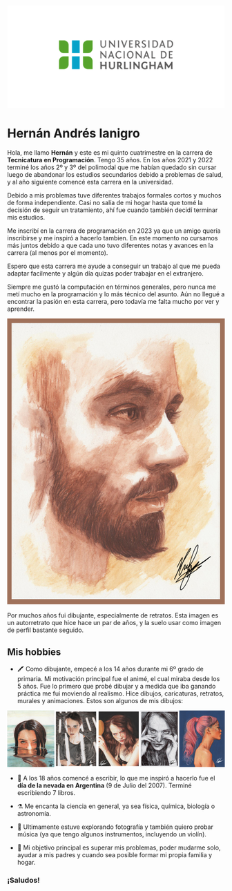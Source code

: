 ![logo UNAHUR](./assets/UNAHUR.png)

# Hernán Andrés Ianigro

Hola, me llamo **Hernán** y este es mi quinto cuatrimestre en la carrera de **Tecnicatura en Programación**.
Tengo 35 años.
En los años 2021 y 2022 terminé los años 2º y 3º del polimodal que me habían quedado sin cursar luego de abandonar los estudios secundarios debido a problemas de salud, y al año siguiente comencé esta carrera en la universidad.

Debido a mis problemas tuve diferentes trabajos formales cortos y muchos de forma independiente. Casi no salía de mi hogar hasta que tomé la decisión de seguir un tratamiento, ahí fue cuando también decidí terminar mis estudios.

Me inscribí en la carrera de programación en 2023 ya que un amigo quería inscribirse y me inspiró a hacerlo tambien. En este momento no cursamos más juntos debido a que cada uno tuvo diferentes notas y avances en la carrera (al menos por el momento). 

Espero que esta carrera me ayude a conseguir un trabajo al que me pueda adaptar facilmente y algún día quizas poder trabajar en el extranjero.

Siempre me gustó la computación en términos generales, pero nunca me metí mucho en la programación y lo más técnico del asunto. Aún no llegué a encontrar la pasión en esta carrera, pero todavía me falta mucho por ver y aprender.

![Hernan Ianigro](./assets/hernanianigro.jpg)

Por muchos años fui dibujante, especialmente de retratos. Esta imagen es un autorretrato que hice hace un par de años, y la suelo usar como imagen de perfil bastante seguido.


## Mis hobbies

- :crayon: Como dibujante, empecé a los 14 años durante mi 6º grado de primaria. Mi motivación principal fue el animé, el cual miraba desde los 5 años. Fue lo primero que probé dibujar y a medida que iba ganando práctica me fui moviendo al realismo. Hice dibujos, caricaturas, retratos, murales y animaciones. Estos son algunos de mis dibujos:

![Algunos de mis dibujos](./assets/banner.jpg)

- :memo: A los 18 años comencé a escribir, lo que me inspiró a hacerlo fue el **día de la nevada en Argentina** (9 de Julio del 2007). Terminé escribiendo 7 libros.

- :alembic: Me encanta la ciencia en general, ya sea física, química, biología o astronomía.

- :camera_flash: Ultimamente estuve explorando fotografía y también quiero probar música (ya que tengo algunos instrumentos, incluyendo un violín).

- :house_with_garden: Mi objetivo principal es superar mis problemas, poder mudarme solo, ayudar a mis padres y cuando sea posible formar mi propia familia y hogar.

### ¡Saludos!
